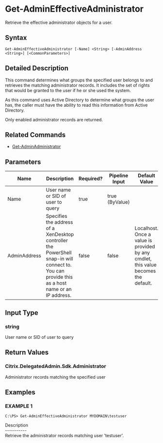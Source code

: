 ﻿# Get-AdminEffectiveAdministrator

   Retrieve the effective administrator objects for a user.

## Syntax
```
Get-AdminEffectiveAdministrator [-Name] <String> [-AdminAddress <String>] [<CommonParameters>]
```

## Detailed Description
   This command determines what groups the specified user belongs to and retrieves the matching administrator records. It includes the set of rights that would be granted to the user if he or she used the system.

As this command uses Active Directory to determine what groups the user has, the caller must have the ability to read this information from Active Directory.

Only enabled administrator records are returned.

## Related Commands
  * [Get-AdminAdministrator](Get-AdminAdministrator.html)
## Parameters

| Name   | Description | Required? | Pipeline Input | Default Value |
| --- | --- | --- | --- | --- |
| Name | User name or SID of user to query | true | true (ByValue) |  |
| AdminAddress | Specifies the address of a XenDesktop controller the PowerShell snap-in will connect to. You can provide this as a host name or an IP address. | false | false | Localhost. Once a value is provided by any cmdlet, this value becomes the default. |

## Input Type
### string
   User name or SID of user to query
## Return Values
### Citrix.DelegatedAdmin.Sdk.Administrator
   Administrator records matching the specified user
## Examples

### EXAMPLE 1
```
C:\PS> Get-AdminEffectiveAdministrator MYDOMAIN\testuser
```
   Description<br>-----------<br>Retrieve the administrator records matching user 'testuser'.
